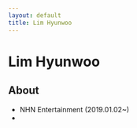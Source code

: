 ```yaml
---
layout: default
title: Lim Hyunwoo
---
```


<div class="post">
	<h1 class="pageTitle">Lim Hyunwoo</h1>
	<h2>About</h2>
	<ul>
		<li>NHN Entertainment (2019.01.02~)</li>
  		<li></li>
  	</ul>
</div>
